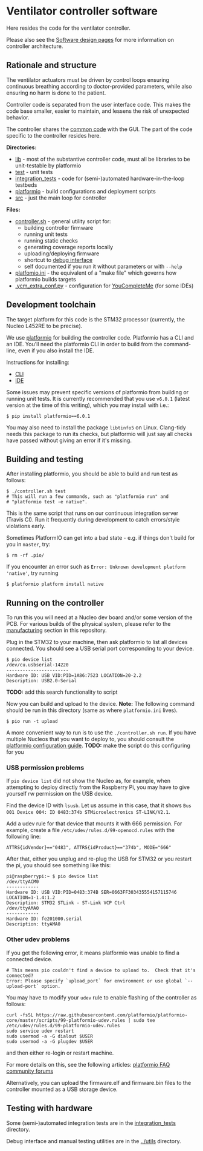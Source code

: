 # Ventilator controller software

Here resides the code for the ventilator controller.

Please also see the [Software design pages](../design/controller_architecture.md) for more information on controller architecture.

## Rationale and structure

The ventilator actuators must be driven by control loops ensuring continuous breathing according to doctor-provided parameters, while also ensuring no harm is done to the patient.

Controller code is separated from the user interface code. This makes the code base smaller, easier to maintain, and lessens the risk of unexpected behavior.

The controller shares the [common code](../common) with the GUI. The part of the code specific to the controller resides here.

**Directories:**
* [lib](lib) - most of the substantive controller code, must all be libraries to be unit-testable by platformio
* [test](test) - unit tests
* [integration_tests](integration_tests) - code for (semi-)automated hardware-in-the-loop testbeds
* [platformio](platformio) - build configurations and deployment scripts
* [src](src) - just the main loop for controller

**Files:**
* [controller.sh](controller.sh) - general utility script for:
  * building controller firmware
  * running unit tests
  * running static checks
  * generating coverage reports locally
  * uploading/deploying firmware
  * shortcut to [debug interface](../utils/debug)
  * self documented if you run it without parameters or with `--help`
* [platfomio.ini](platformio.ini) - the equivalent of a "make file" which governs how platformio builds targets
* [.ycm_extra_conf.py](.ycm_extra_conf.py) - configuration for [YouCompleteMe](https://github.com/ycm-core/YouCompleteMe) (for some IDEs)

## Development toolchain

The target platform for this code is the STM32 processor (currently, the Nucleo L452RE to be precise).

We use [platformio](https://platformio.org/) for building the controller code. Platformio has a CLI and an IDE. You'll need the platformio CLI in order to build from the command-line, even if you also install the IDE.

Instructions for installing:
 * [CLI](https://docs.platformio.org/en/latest/core/index.html)
 * [IDE](https://docs.platformio.org/en/latest/integration/ide/pioide.html)

Some issues may prevent specific versions of platformio from building or running unit tests. It is currently recommended that you use `v6.0.1` (latest version at the time of this writing), which you may install with i.e.:

```
$ pip install platformio==6.0.1
```

You may also need to install the package `libtinfo5` on Linux. Clang-tidy needs this package to run its checks, but platformio will just say all checks have passed without giving an error if it's missing.

## Building and testing

After installing platformio, you should be able to build and run test as follows:

```
$ ./controller.sh test
# This will run a few commands, such as "platformio run" and
# "platformio test -e native".
```

This is the same script that runs on our continuous integration server (Travis CI).
Run it frequently during development to catch errors/style violations early.

Sometimes PlatformIO can get into a bad state - e.g. if things don't build for you in `master`, try:

```
$ rm -rf .pio/
```

If you encounter an error such as `Error: Unknown development platform 'native'`, try running

```
$ platformio platform install native
```

## Running on the controller

To run this you will need at a Nucleo dev board and/or some version of the PCB.
For various builds of the physical system, please refer to the [manufacturing](../../manufacturing) section in this repository.

Plug in the STM32 to your machine, then ask platformio to list all devices connected.
You should see a USB serial port corresponding to your device.

```
$ pio device list
/dev/cu.usbserial-14220
-----------------------
Hardware ID: USB VID:PID=1A86:7523 LOCATION=20-2.2
Description: USB2.0-Serial
```

**TODO:** add this search functionality to script

Now you can build and upload to the device.
**Note:** The following command should be run in this directory (same as where `platformio.ini` lives).

```
$ pio run -t upload
```

A more convenient way to run is to use the `./controller.sh run`.
If you have multiple Nucleos that you want to deploy to, you should consult the [platformio configuration guide](platformio).
**TODO:** make the script do this configuring for you

### USB permission problems

If `pio device list` did not show the Nucleo as, for example, when attempting to deploy directly from the Raspberry Pi, you may have to give yourself rw permission on the USB device.

Find the device ID with `lsusb`. Let us assume in this case, that it shows `Bus 001 Device 004: ID 0483:374b STMicroelectronics ST-LINK/V2.1`.

Add a udev rule for that device that mounts it with 666 permission. For example, create a file `/etc/udev/rules.d/99-openocd.rules` with the following line:

```
ATTRS{idVendor}=="0483", ATTRS{idProduct}=="374b", MODE="666"
```

After that, either you unplug and re-plug the USB for STM32 or you restart the pi, you should see something like this:

```
pi@raspberrypi:~ $ pio device list
/dev/ttyACM0
------------
Hardware ID: USB VID:PID=0483:374B SER=0663FF303435554157115746 LOCATION=1-1.4:1.2
Description: STM32 STLink - ST-Link VCP Ctrl
/dev/ttyAMA0
------------
Hardware ID: fe201000.serial
Description: ttyAMA0
```

### Other udev problems

If you get the following error, it means platformio was unable to find a connected device.

```
# This means pio couldn't find a device to upload to.  Check that it's connected?
Error: Please specify `upload_port` for environment or use global `--upload-port` option.
```

You may have to modify your `udev` rule to enable flashing of the controller as follows:

```
curl -fsSL https://raw.githubusercontent.com/platformio/platformio-core/master/scripts/99-platformio-udev.rules | sudo tee /etc/udev/rules.d/99-platformio-udev.rules
sudo service udev restart
sudo usermod -a -G dialout $USER
sudo usermod -a -G plugdev $USER
```
and then either re-login or restart machine.

For more details on this, see the following articles:
[platformio FAQ](https://docs.platformio.org/en/latest/faq.html#platformio-udev-rules)
[community forums](https://community.platformio.org/t/stm32-vs-code-mbed-upload-issue-error-libusb-open-failed-with-libusb-error-access-error-open-failed/10650)

Alternatively, you can upload the firmware.elf and firmware.bin files to the controller mounted as a USB storage device.

## Testing with hardware

Some (semi-)automated integration tests are in the [integration_tests](integration_tests) directory.

Debug interface and manual testing utilities are in the [../utils](../utils) directory.
